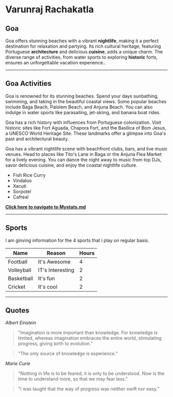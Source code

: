 # Varunraj Rachakatla
## Goa

Goa offers stunning beaches with a vibrant **nightlife**, making it a perfect destination for relaxation and partying. Its rich cultural heritage, featuring Portuguese __architecture__ and delicious **cuisine**, adds a unique charm. The diverse range of activities, from water sports to exploring __historic__ forts, ensures an unforgettable vacation experience..

***

## Goa Activities

Goa is renowned for its stunning beaches. Spend your days sunbathing, swimming, and taking in the beautiful coastal views. Some popular beaches include Baga Beach, Palolem Beach, and Anjuna Beach. You can also indulge in water sports like parasailing, jet-skiing, and banana boat rides.

Goa has a rich history with influences from Portuguese colonization. Visit historic sites like Fort Aguada, Chapora Fort, and the Basilica of Bom Jesus, a UNESCO World Heritage Site. These landmarks offer a glimpse into Goa's past and architectural beauty.

Goa has a vibrant nightlife scene with beachfront clubs, bars, and live music venues. Head to places like Tito's Lane in Baga or the Anjuna Flea Market for a lively evening. You can dance the night away to music from top DJs, savor delicious cuisine, and enjoy the coastal nightlife culture.

* Fish Rice Curry
* Vindaloo
* Xacuti
* Sorpotel
* Cafreal

**[Click here to navigate to Mystats.md](./MyStats.md)**

---
## Sports

I am ginving information for the 4 sports that i play on regular basis.

| Name       | Reason           | Hours |
|------------|------------------|-------|
| Football   | It's Awesome     | 4     |
| Volleyball | IT's Interesting | 2     |
| Basketball | It's fun         | 2     |
| Cricket    | It's cool        | 2     |

---
## Quotes

*Albert Einstein*
>"Imagination is more important than knowledge. For knowledge is limited, whereas imagination embraces the entire world, stimulating progress, giving birth to evolution."

>"The only source of knowledge is experience."

*Marie Curie*
>"Nothing in life is to be feared, it is only to be understood. Now is the time to understand more, so that we may fear less."

>"I was taught that the way of progress was neither swift nor easy."